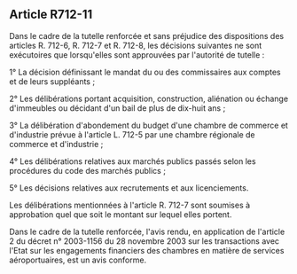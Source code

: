 Article R712-11
----
Dans le cadre de la tutelle renforcée et sans préjudice des dispositions des
articles R. 712-6, R. 712-7 et R. 712-8, les décisions suivantes ne sont
exécutoires que lorsqu'elles sont approuvées par l'autorité de tutelle :

1° La décision définissant le mandat du ou des commissaires aux comptes et de
leurs suppléants ;

2° Les délibérations portant acquisition, construction, aliénation ou échange
d'immeubles ou décidant d'un bail de plus de dix-huit ans ;

3° La délibération d'abondement du budget d'une chambre de commerce et
d'industrie prévue à l'article L. 712-5 par une chambre régionale de commerce et
d'industrie ;

4° Les délibérations relatives aux marchés publics passés selon les procédures
du code des marchés publics ;

5° Les décisions relatives aux recrutements et aux licenciements.

Les délibérations mentionnées à l'article R. 712-7 sont soumises à approbation
quel que soit le montant sur lequel elles portent.

Dans le cadre de la tutelle renforcée, l'avis rendu, en application de l'article
2 du décret n° 2003-1156 du 28 novembre 2003 sur les transactions avec l'Etat
sur les engagements financiers des chambres en matière de services
aéroportuaires, est un avis conforme.
